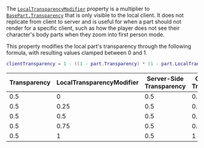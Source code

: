 The [`LocalTransparencyModifier`](https://create.roblox.com/docs/reference/engine/classes/BasePart#LocalTransparencyModifier)
property is a multiplier to [`BasePart.Transparency`](https://create.roblox.com/docs/reference/engine/classes/BasePart#Transparency) that is only
visible to the local client. It does not replicate from client to server
and is useful for when a part should not render for a specific client,
such as how the player does not see their character's body parts when they
zoom into first person mode.

This property modifies the local part's transparency through the following
formula, with resulting values clamped between 0 and 1.
```lua
clientTransparency = 1 - ((1 - part.Transparency) * (1 - part.LocalTransparencyModifier))
```
| Transparency | LocalTransparencyModifier | Server-Side Transparency | Client-Side Transparency |
| - | - | - | - |
| 0.5 | 0 | 0.5 | 0.5 |
| 0.5 | 0.25 | 0.5 | 0.625 |
| 0.5 | 0.5 | 0.5 | 0.75 |
| 0.5 | 0.75 | 0.5 | 0.875 |
| 0.5 | 1 | 0.5 | 1 |